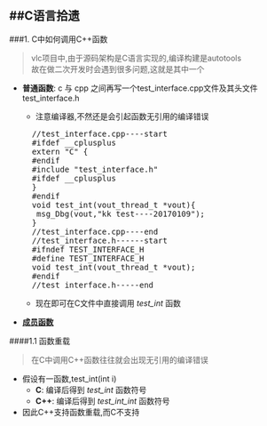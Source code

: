 ##C语言拾遗
---
###1. C中如何调用C++函数
>vlc项目中,由于源码架构是C语言实现的,编译构建是autotools   
>故在做二次开发时会遇到很多问题,这就是其中一个

* __普通函数__: c 与 cpp 之间再写一个test_interface.cpp文件及其头文件test_interface.h
  * 注意编译器,不然还是会引起函数无引用的编译错误

  <div class="sourceCode"><pre class="prettyprint">
    //test_interface.cpp----start
    #ifdef __cplusplus
    extern "C" {
    #endif
    #include "test_interface.h"
    #ifdef __cplusplus
    }
    #endif
    void test_int(vout_thread_t *vout){
     msg_Dbg(vout,"kk test----20170109");
    }
    //test_interface.cpp----end
    //test_interface.h------start
    #ifndef TEST_INTERFACE_H
    #define TEST_INTERFACE_H
    void test_int(vout_thread_t *vout);
    #endif
    //test_interface.h-----end
  </pre></div>

  * 现在即可在C文件中直接调用 *test_int* 函数

* __[成员函数](http://cppblog.com/franksunny/archive/2007/11/29/37510.html)__

####1.1 函数重载

> 在C中调用C++函数往往就会出现无引用的编译错误

* 假设有一函数,test_int(int i)   
  * __C__: 编译后得到 *test_int* 函数符号  
  * __C++__: 编译后得到 *test_int_int* 函数符号  
* 因此C++支持函数重载,而C不支持
